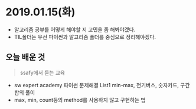 # 2019.01.15(화)

- 알고리즘 공부를 어떻게 해야할 지 고민을 좀 해봐야겠다.
- TIL폴더는 우선 파이썬과 알고리즘 폴더를 중심으로 정리해야겠다.



## 오늘 배운 것

> ssafy에서 듣는 교육

- sw expert academy 파이썬 문제해결 List1 min-max, 전기버스, 숫자카드, 구간합의 풀이
- max, min, count등의 method를 사용하지 않고 구현하는 법
